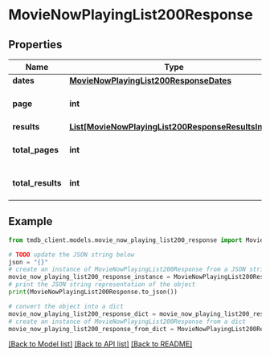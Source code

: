 # MovieNowPlayingList200Response


## Properties

Name | Type | Description | Notes
------------ | ------------- | ------------- | -------------
**dates** | [**MovieNowPlayingList200ResponseDates**](MovieNowPlayingList200ResponseDates.md) |  | [optional] 
**page** | **int** |  | [optional] [default to 0]
**results** | [**List[MovieNowPlayingList200ResponseResultsInner]**](MovieNowPlayingList200ResponseResultsInner.md) |  | [optional] 
**total_pages** | **int** |  | [optional] [default to 0]
**total_results** | **int** |  | [optional] [default to 0]

## Example

```python
from tmdb_client.models.movie_now_playing_list200_response import MovieNowPlayingList200Response

# TODO update the JSON string below
json = "{}"
# create an instance of MovieNowPlayingList200Response from a JSON string
movie_now_playing_list200_response_instance = MovieNowPlayingList200Response.from_json(json)
# print the JSON string representation of the object
print(MovieNowPlayingList200Response.to_json())

# convert the object into a dict
movie_now_playing_list200_response_dict = movie_now_playing_list200_response_instance.to_dict()
# create an instance of MovieNowPlayingList200Response from a dict
movie_now_playing_list200_response_from_dict = MovieNowPlayingList200Response.from_dict(movie_now_playing_list200_response_dict)
```
[[Back to Model list]](../README.md#documentation-for-models) [[Back to API list]](../README.md#documentation-for-api-endpoints) [[Back to README]](../README.md)


